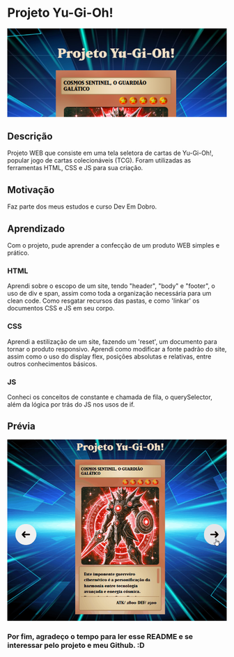 # Projeto Yu-Gi-Oh!

![Header do Projeto](src/images/image.png)

## Descrição

Projeto WEB que consiste em uma tela seletora de cartas de Yu-Gi-Oh!, popular jogo de cartas colecionáveis (TCG). Foram utilizadas as ferramentas HTML, CSS e JS para sua criação.

## Motivação

Faz parte dos meus estudos e curso Dev Em Dobro. 

## Aprendizado

Com o projeto, pude aprender a confecção de um produto WEB simples e prático.

### HTML

Aprendi sobre o escopo de um site, tendo "header", "body" e "footer", o uso de div e span, assim como toda a organização necessária para um clean code. Como resgatar recursos das pastas, e como 'linkar' os documentos CSS e JS em seu corpo.

### CSS

Aprendi a estilização de um site, fazendo um 'reset', um documento para tornar o produto responsivo. Aprendi como modificar a fonte padrão do site, assim como o uso do display flex, posições absolutas e relativas, entre outros conhecimentos básicos.

### JS

Conheci os conceitos de constante e chamada de fila, o querySelector, além da lógica por trás do JS nos usos de if.

## Prévia

![Prévia do projeto](src/images/projeto-yugioh.gif)

### Por fim, agradeço o tempo para ler esse README e se interessar pelo projeto e meu Github. :D